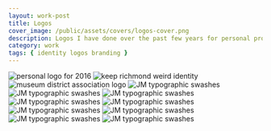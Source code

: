 ```yaml
---
layout: work-post
title: Logos
cover_image: /public/assets/covers/logos-cover.png
description: Logos I have done over the past few years for personal projects, small clients, and fun side projects.
category: work
tags: { identity logos branding }
---
```

<div class="col-1-2">
  <img src="/public/assets/logos/2016-logo.png" alt="personal logo for 2016">
  <img src="/public/assets/logos/keep-rva-weird.png" alt="keep richmond weird identity">
  <img src="/public/assets/logos/museum-district-logo.png" alt="museum district association logo">
  <img src="/public/assets/logos/frostbite-logo.png" alt="JM typographic swashes">
  <img src="/public/assets/logos/moto-declassified-logo.png" alt="JM typographic swashes">
  <img src="/public/assets/logos/ravens-roost-logo.png" alt="JM typographic swashes">
</div>
<div class="col-1-2">
  <img src="/public/assets/logos/jm-logo.png" alt="JM typographic swashes">
  <img src="/public/assets/logos/rwd-tunes-logo.png" alt="JM typographic swashes">
  <img src="/public/assets/logos/sight-unseen-logo.png" alt="JM typographic swashes">
  <img src="/public/assets/logos/vsba-logo.png" alt="JM typographic swashes">
  <img src="/public/assets/logos/da-logo.png" alt="JM typographic swashes">
  <img src="/public/assets/logos/trader-joes-logo.png" alt="JM typographic swashes">
</div>
